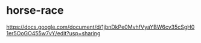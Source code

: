 # horse-race
https://docs.google.com/document/d/1jbnDkPe0MvhfVyaYBW6cv35cSgH01er5OoGO455w7vY/edit?usp=sharing
